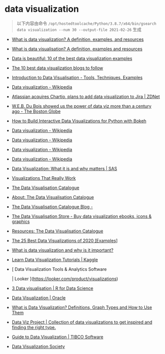 
data visualization
==================


> 以下内容由命令 `/opt/hostedtoolcache/Python/3.8.7/x64/bin/gsearch data visualization --num 30 --output-file 2021-02-26` 生成

- [What is data visualization? A definition, examples, and resources](https://www.tableau.com/learn/articles/data-visualization)
- [What is data visualisation? A definition, examples and resources](https://www.tableau.com/en-gb/learn/articles/data-visualization)
- [Data is beautiful: 10 of the best data visualization examples](https://www.tableau.com/learn/articles/best-beautiful-data-visualization-examples)
- [The 10 best data visualization blogs to follow](https://www.tableau.com/learn/articles/best-data-visualization-blogs)
- [Introduction to Data Visualisation - Tools, Techniques, Examples](https://www.mygreatlearning.com/blog/introduction-to-data-visualisation-why-is-it-important/)
- [Data visualization - Wikipedia](https://en.wikipedia.org/wiki/Data_visualization)
- [Atlassian acquires Chartio, plans to add data visualization to Jira | ZDNet](https://www.zdnet.com/article/atlassian-acquires-chartio-plans-to-add-data-visualization-to-jira/)
- [W.E.B. Du Bois showed us the power of data viz more than a century ago - The Boston Globe](https://www.bostonglobe.com/2021/02/25/arts/web-du-bois-showed-us-power-data-viz-more-than-century-ago/)
- [How to Build Interactive Data Visualizations for Python with Bokeh](https://www.infoq.com/articles/data-visualizations-python-bokeh/)
- [Data visualization - Wikipedia](https://en.wikipedia.org/wiki/Data_visualization#Underpinnings)
- [Data visualization - Wikipedia](https://en.wikipedia.org/wiki/Data_visualization#History)
- [Data visualization - Wikipedia](https://en.wikipedia.org/wiki/Data_visualization#Techniques)
- [Data visualization - Wikipedia](https://en.wikipedia.org/wiki/Data_visualization#Data_presentation_architecture)
- [Data Visualization: What it is and why matters | SAS](https://www.sas.com/en_us/insights/big-data/data-visualization.html)
- [Visualizations That Really Work](https://hbr.org/2016/06/visualizations-that-really-work)
- [The Data Visualisation Catalogue](https://datavizcatalogue.com/)
- [About: The Data Visualisation Catalogue](https://datavizcatalogue.com/about.html)
- [The Data Visualisation Catalogue Blog -](https://datavizcatalogue.com/blog)
- [The Data Visualisation Store - Buy data visualization ebooks, icons & graphics](https://datavizcatalogue.com/store)
- [Resources: The Data Visualisation Catalogue](https://datavizcatalogue.com/resources.html)
- [The 25 Best Data Visualizations of 2020 [Examples]](https://visme.co/blog/best-data-visualizations/)
- [What is data visualization and why is it important?](https://searchbusinessanalytics.techtarget.com/definition/data-visualization)
- [Learn Data Visualization Tutorials | Kaggle](https://www.kaggle.com/learn/data-visualization)
- [
        Data Visualization Tools & Analytics Software
        
        
     | Looker
    ](https://looker.com/product/visualizations)
- [3 Data visualisation | R for Data Science](https://r4ds.had.co.nz/data-visualisation.html)
- [Data Visualization | Oracle](https://www.oracle.com/business-analytics/data-visualization.html)
- [What is Data Visualization? Definitions, Graph Types and How to Use Them](https://www.klipfolio.com/resources/articles/what-is-data-visualization)
- [Data Viz Project | Collection of data visualizations to get inspired and finding the right type.](https://datavizproject.com/)
- [Guide to Data Visualization | TIBCO Software](https://www.tibco.com/reference-center/guide-to-data-visualization)
- [Data Visualization Society](https://www.datavisualizationsociety.com/)
